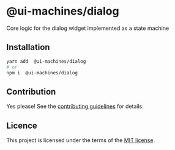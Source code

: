 # @ui-machines/dialog

Core logic for the dialog widget implemented as a state machine

## Installation

```sh
yarn add  @ui-machines/dialog
# or
npm i  @ui-machines/dialog
```

## Contribution

Yes please! See the [contributing guidelines](https://github.com/chakra-ui/ui-machines/blob/main/CONTRIBUTING.md) for details.

## Licence

This project is licensed under the terms of the [MIT license](https://github.com/chakra-ui/ui-machines/blob/main/LICENSE).
